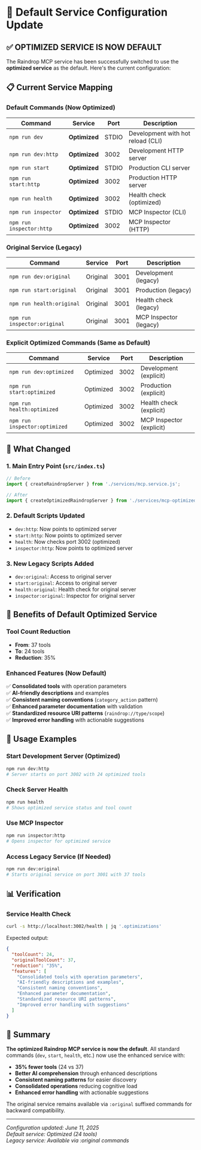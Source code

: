 # 🎯 Default Service Configuration Update

## ✅ OPTIMIZED SERVICE IS NOW DEFAULT

The Raindrop MCP service has been successfully switched to use the **optimized service** as the default. Here's the current configuration:

## 📋 Current Service Mapping

### Default Commands (Now Optimized)
| Command | Service | Port | Description |
|---------|---------|------|-------------|
| `npm run dev` | **Optimized** | STDIO | Development with hot reload (CLI) |
| `npm run dev:http` | **Optimized** | 3002 | Development HTTP server |
| `npm run start` | **Optimized** | STDIO | Production CLI server |
| `npm run start:http` | **Optimized** | 3002 | Production HTTP server |
| `npm run health` | **Optimized** | 3002 | Health check (optimized) |
| `npm run inspector` | **Optimized** | STDIO | MCP Inspector (CLI) |
| `npm run inspector:http` | **Optimized** | 3002 | MCP Inspector (HTTP) |

### Original Service (Legacy)
| Command | Service | Port | Description |
|---------|---------|------|-------------|
| `npm run dev:original` | Original | 3001 | Development (legacy) |
| `npm run start:original` | Original | 3001 | Production (legacy) |
| `npm run health:original` | Original | 3001 | Health check (legacy) |
| `npm run inspector:original` | Original | 3001 | MCP Inspector (legacy) |

### Explicit Optimized Commands (Same as Default)
| Command | Service | Port | Description |
|---------|---------|------|-------------|
| `npm run dev:optimized` | Optimized | 3002 | Development (explicit) |
| `npm run start:optimized` | Optimized | 3002 | Production (explicit) |
| `npm run health:optimized` | Optimized | 3002 | Health check (explicit) |
| `npm run inspector:optimized` | Optimized | 3002 | MCP Inspector (explicit) |

## 🔄 What Changed

### 1. Main Entry Point (`src/index.ts`)
```typescript
// Before
import { createRaindropServer } from './services/mcp.service.js';

// After  
import { createOptimizedRaindropServer } from './services/mcp-optimized.service.js';
```

### 2. Default Scripts Updated
- `dev:http`: Now points to optimized server
- `start:http`: Now points to optimized server  
- `health`: Now checks port 3002 (optimized)
- `inspector:http`: Now points to optimized server

### 3. New Legacy Scripts Added
- `dev:original`: Access to original server
- `start:original`: Access to original server
- `health:original`: Health check for original server
- `inspector:original`: Inspector for original server

## 🎉 Benefits of Default Optimized Service

### Tool Count Reduction
- **From**: 37 tools
- **To**: 24 tools
- **Reduction**: 35%

### Enhanced Features (Now Default)
✅ **Consolidated tools** with operation parameters  
✅ **AI-friendly descriptions** and examples  
✅ **Consistent naming conventions** (`category_action` pattern)  
✅ **Enhanced parameter documentation** with validation  
✅ **Standardized resource URI patterns** (`raindrop://type/scope`)  
✅ **Improved error handling** with actionable suggestions  

## 🚀 Usage Examples

### Start Development Server (Optimized)
```bash
npm run dev:http
# Server starts on port 3002 with 24 optimized tools
```

### Check Server Health  
```bash
npm run health
# Shows optimized service status and tool count
```

### Use MCP Inspector
```bash
npm run inspector:http
# Opens inspector for optimized service
```

### Access Legacy Service (If Needed)
```bash
npm run dev:original
# Starts original service on port 3001 with 37 tools
```

## 📊 Verification

### Service Health Check
```bash
curl -s http://localhost:3002/health | jq '.optimizations'
```

Expected output:
```json
{
  "toolCount": 24,
  "originalToolCount": 37,
  "reduction": "35%",
  "features": [
    "Consolidated tools with operation parameters",
    "AI-friendly descriptions and examples", 
    "Consistent naming conventions",
    "Enhanced parameter documentation",
    "Standardized resource URI patterns",
    "Improved error handling with suggestions"
  ]
}
```

## 🎯 Summary

**The optimized Raindrop MCP service is now the default**. All standard commands (`dev`, `start`, `health`, etc.) now use the enhanced service with:

- **35% fewer tools** (24 vs 37)
- **Better AI comprehension** through enhanced descriptions
- **Consistent naming patterns** for easier discovery
- **Consolidated operations** reducing cognitive load
- **Enhanced error handling** with actionable suggestions

The original service remains available via `:original` suffixed commands for backward compatibility.

---

*Configuration updated: June 11, 2025*  
*Default service: Optimized (24 tools)*  
*Legacy service: Available via :original commands*
